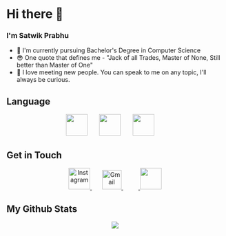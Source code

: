 # Hi there 👋
  ### I'm Satwik Prabhu

- 💫 I'm currently pursuing Bachelor's Degree in Computer Science
- 😎 One quote that defines me - "Jack of all Trades, Master of None, Still better than Master of One"
- 👐 I love meeting new people. You can speak to me on any topic, I'll always be curious. 
## Language
<p align="center">
<img src="https://upload.wikimedia.org/wikipedia/commons/6/61/HTML5_logo_and_wordmark.svg" height="50px">
&nbsp;&nbsp;&nbsp;&nbsp;&nbsp;
<img src="https://upload.wikimedia.org/wikipedia/commons/1/18/ISO_C%2B%2B_Logo.svg" height="50">
&nbsp;&nbsp;&nbsp;&nbsp;&nbsp;
<img src="https://upload.wikimedia.org/wikipedia/commons/1/18/C_Programming_Language.svg" height="50">
&nbsp;&nbsp;&nbsp;&nbsp;&nbsp
</p>

## Get in Touch
<p align="center">
<a href="www.instagram.com/satwikprabhu">
<img src="https://upload.wikimedia.org/wikipedia/commons/e/e7/Instagram_logo_2016.svg" height="50px" width="50px" alt="Instagram">
</a>&nbsp;&nbsp;&nbsp;&nbsp;&nbsp
<a href="mailto:satwikprabhu@gmail.com" target="_blank">
<img src="https://upload.wikimedia.org/wikipedia/commons/7/7e/Gmail_icon_%282020%29.svg" height=45px" alt="Gmail">
</a>&nbsp;&nbsp;&nbsp;&nbsp;&nbsp
   <a href="https://www.linkedin.com/in/satwik-prabhu-223456245">
<img src="https://upload.wikimedia.org/wikipedia/commons/c/ca/LinkedIn_logo_initials.png" height="50px">
</a>
</p>


## My Github Stats
<p align = "center">
  <img src= "https://github-readme-stats.vercel.app/api?username=satwikprabhu&show_icons=true&count_private=true&theme=tokyonight&line_height=27">
</p>

